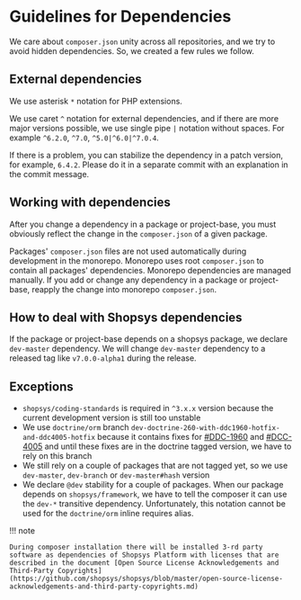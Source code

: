 # Guidelines for Dependencies

We care about `composer.json` unity across all repositories, and we try to avoid hidden dependencies.
So, we created a few rules we follow.

## External dependencies

We use asterisk `*` notation for PHP extensions.

We use caret `^` notation for external dependencies, and if there are more major versions possible, we use single pipe `|` notation without spaces.
For example `^6.2.0`, `^7.0`, `^5.0|^6.0|^7.0.4`.

If there is a problem, you can stabilize the dependency in a patch version, for example, `6.4.2`.
Please do it in a separate commit with an explanation in the commit message.

## Working with dependencies

After you change a dependency in a package or project-base, you must obviously reflect the change in the `composer.json` of a given package.

Packages' `composer.json` files are not used automatically during development in the monorepo.
Monorepo uses root `composer.json` to contain all packages' dependencies.
Monorepo dependencies are managed manually.
If you add or change any dependency in a package or project-base, reapply the change into monorepo `composer.json`.

## How to deal with Shopsys dependencies

If the package or project-base depends on a shopsys package, we declare `dev-master` dependency.
We will change `dev-master` dependency to a released tag like `v7.0.0-alpha1` during the release.

## Exceptions

* `shopsys/coding-standards` is required in `^3.x.x` version because the current development version is still too unstable
* We use `doctrine/orm` branch `dev-doctrine-260-with-ddc1960-hotfix-and-ddc4005-hotfix` because it contains fixes for
[#DDC-1960](https://github.com/doctrine/doctrine2/issues/2633)
and [#DCC-4005](https://github.com/doctrine/doctrine2/issues/4869)
and until these fixes are in the doctrine tagged version, we have to rely on this branch
* We still rely on a couple of packages that are not tagged yet, so we use `dev-master`, `dev-branch` or `dev-master#hash` version
* We declare `@dev` stability for a couple of packages.
When our package depends on `shopsys/framework`, we have to tell the composer it can use the `dev-*` transitive dependency.
Unfortunately, this notation cannot be used for the `doctrine/orm` inline requires alias.

!!! note

    During composer installation there will be installed 3-rd party software as dependencies of Shopsys Platform with licenses that are described in the document [Open Source License Acknowledgements and Third-Party Copyrights](https://github.com/shopsys/shopsys/blob/master/open-source-license-acknowledgements-and-third-party-copyrights.md)
